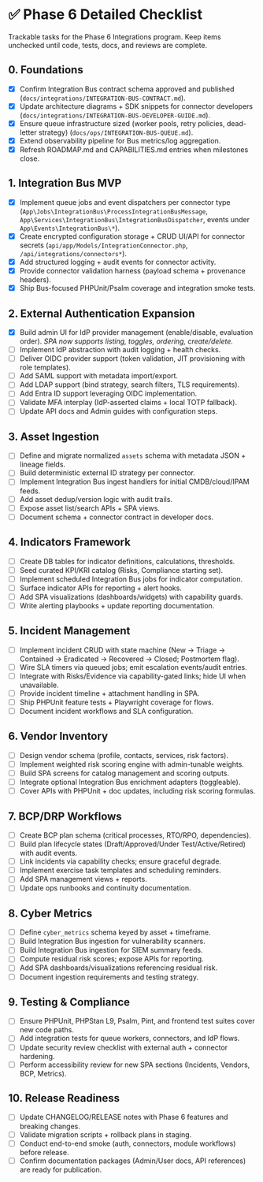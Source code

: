 # ✅ Phase 6 Detailed Checklist

Trackable tasks for the Phase 6 Integrations program. Keep items unchecked until code, tests, docs, and reviews are complete.

## 0. Foundations
- [x] Confirm Integration Bus contract schema approved and published (`docs/integrations/INTEGRATION-BUS-CONTRACT.md`).
- [x] Update architecture diagrams + SDK snippets for connector developers (`docs/integrations/INTEGRATION-BUS-DEVELOPER-GUIDE.md`).
- [x] Ensure queue infrastructure sized (worker pools, retry policies, dead-letter strategy) (`docs/ops/INTEGRATION-BUS-QUEUE.md`).
- [x] Extend observability pipeline for Bus metrics/log aggregation.
- [x] Refresh ROADMAP.md and CAPABILITIES.md entries when milestones close.

## 1. Integration Bus MVP
- [x] Implement queue jobs and event dispatchers per connector type (`App\Jobs\IntegrationBus\ProcessIntegrationBusMessage`, `App\Services\IntegrationBus\IntegrationBusDispatcher`, events under `App\Events\IntegrationBus\*`).
- [x] Create encrypted configuration storage + CRUD UI/API for connector secrets (`api/app/Models/IntegrationConnector.php`, `/api/integrations/connectors*`).
- [x] Add structured logging + audit events for connector activity.
- [x] Provide connector validation harness (payload schema + provenance headers).
- [x] Ship Bus-focused PHPUnit/Psalm coverage and integration smoke tests.

## 2. External Authentication Expansion
- [x] Build admin UI for IdP provider management (enable/disable, evaluation order). _SPA now supports listing, toggles, ordering, create/delete._
- [ ] Implement IdP abstraction with audit logging + health checks.
- [ ] Deliver OIDC provider support (token validation, JIT provisioning with role templates).
- [ ] Add SAML support with metadata import/export.
- [ ] Add LDAP support (bind strategy, search filters, TLS requirements).
- [ ] Add Entra ID support leveraging OIDC implementation.
- [ ] Validate MFA interplay (IdP-asserted claims + local TOTP fallback).
- [ ] Update API docs and Admin guides with configuration steps.

## 3. Asset Ingestion
- [ ] Define and migrate normalized `assets` schema with metadata JSON + lineage fields.
- [ ] Build deterministic external ID strategy per connector.
- [ ] Implement Integration Bus ingest handlers for initial CMDB/cloud/IPAM feeds.
- [ ] Add asset dedup/version logic with audit trails.
- [ ] Expose asset list/search APIs + SPA views.
- [ ] Document schema + connector contract in developer docs.

## 4. Indicators Framework
- [ ] Create DB tables for indicator definitions, calculations, thresholds.
- [ ] Seed curated KPI/KRI catalog (Risks, Compliance starting set).
- [ ] Implement scheduled Integration Bus jobs for indicator computation.
- [ ] Surface indicator APIs for reporting + alert hooks.
- [ ] Add SPA visualizations (dashboards/widgets) with capability guards.
- [ ] Write alerting playbooks + update reporting documentation.

## 5. Incident Management
- [ ] Implement incident CRUD with state machine (New → Triage → Contained → Eradicated → Recovered → Closed; Postmortem flag).
- [ ] Wire SLA timers via queued jobs; emit escalation events/audit entries.
- [ ] Integrate with Risks/Evidence via capability-gated links; hide UI when unavailable.
- [ ] Provide incident timeline + attachment handling in SPA.
- [ ] Ship PHPUnit feature tests + Playwright coverage for flows.
- [ ] Document incident workflows and SLA configuration.

## 6. Vendor Inventory
- [ ] Design vendor schema (profile, contacts, services, risk factors).
- [ ] Implement weighted risk scoring engine with admin-tunable weights.
- [ ] Build SPA screens for catalog management and scoring outputs.
- [ ] Integrate optional Integration Bus enrichment adapters (toggleable).
- [ ] Cover APIs with PHPUnit + doc updates, including risk scoring formulas.

## 7. BCP/DRP Workflows
- [ ] Create BCP plan schema (critical processes, RTO/RPO, dependencies).
- [ ] Build plan lifecycle states (Draft/Approved/Under Test/Active/Retired) with audit events.
- [ ] Link incidents via capability checks; ensure graceful degrade.
- [ ] Implement exercise task templates and scheduling reminders.
- [ ] Add SPA management views + reports.
- [ ] Update ops runbooks and continuity documentation.

## 8. Cyber Metrics
- [ ] Define `cyber_metrics` schema keyed by asset + timeframe.
- [ ] Build Integration Bus ingestion for vulnerability scanners.
- [ ] Build Integration Bus ingestion for SIEM summary feeds.
- [ ] Compute residual risk scores; expose APIs for reporting.
- [ ] Add SPA dashboards/visualizations referencing residual risk.
- [ ] Document ingestion requirements and testing strategy.

## 9. Testing & Compliance
- [ ] Ensure PHPUnit, PHPStan L9, Psalm, Pint, and frontend test suites cover new code paths.
- [ ] Add integration tests for queue workers, connectors, and IdP flows.
- [ ] Update security review checklist with external auth + connector hardening.
- [ ] Perform accessibility review for new SPA sections (Incidents, Vendors, BCP, Metrics).

## 10. Release Readiness
- [ ] Update CHANGELOG/RELEASE notes with Phase 6 features and breaking changes.
- [ ] Validate migration scripts + rollback plans in staging.
- [ ] Conduct end-to-end smoke (auth, connectors, module workflows) before release.
- [ ] Confirm documentation packages (Admin/User docs, API references) are ready for publication.
